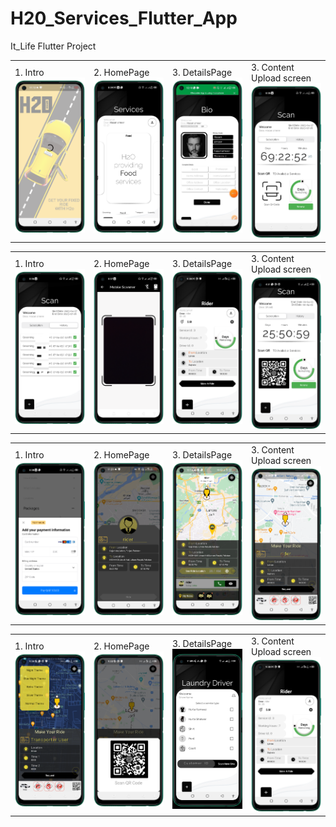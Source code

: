# H20_Services_Flutter_App
It_Life Flutter Project

 <table style='border:none;width:100%'>
  <td style='width:24%;'>
    1. Intro
   <img style='width:100%;' src='h20_1.png'>
  </td>
  <td style='width:24%;'>
    2. HomePage
  <img style='width:100%;' src='h20_2.png'>
  </td>
   <td style='width:24%;'>
    3. DetailsPage
  <img style='width:100%;' src='h20_3.png'>
  </td>
   </td>
   <td style='width:24%;'>
    3. Content Upload screen
  <img style='width:100%;' src='h20_4.png'>
  </td>
</table>

 <table style='border:none;width:100%'>
  <td style='width:24%;'>
    1. Intro
   <img style='width:100%;' src='h20_5.png'>
  </td>
  <td style='width:24%;'>
    2. HomePage
  <img style='width:100%;' src='h20_6.png'>
  </td>
   <td style='width:24%;'>
    3. DetailsPage
  <img style='width:100%;' src='h20_7.png'>
  </td>
   </td>
   <td style='width:24%;'>
    3. Content Upload screen
  <img style='width:100%;' src='h20_8.png'>
  </td>
</table>

 <table style='border:none;width:100%'>
  <td style='width:24%;'>
    1. Intro
   <img style='width:100%;' src='h20_9.png'>
  </td>
  <td style='width:24%;'>
    2. HomePage
  <img style='width:100%;' src='h20_10.png'>
  </td>
   <td style='width:24%;'>
    3. DetailsPage
  <img style='width:100%;' src='h20_11.png'>
  </td>
   </td>
   <td style='width:24%;'>
    3. Content Upload screen
  <img style='width:100%;' src='h20_12.png'>
  </td>
</table>

 <table style='border:none;width:100%'>
  <td style='width:24%;'>
    1. Intro
   <img style='width:100%;' src='h20_13.png'>
  </td>
  <td style='width:24%;'>
    2. HomePage
  <img style='width:100%;' src='h20_14.png'>
  </td>
   <td style='width:24%;'>
    3. DetailsPage
  <img style='width:100%;' src='h20_15.png'>
  </td>
   </td>
   <td style='width:24%;'>
    3. Content Upload screen
  <img style='width:100%;' src='h20_16.png'>
  </td>
</table>

